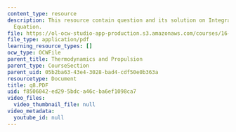 ```yaml
---
content_type: resource
description: This resource contain question and its solution on Integral Momentum
  Equation.
file: https://ol-ocw-studio-app-production.s3.amazonaws.com/courses/16-01-unified-engineering-i-ii-iii-iv-fall-2005-spring-2006/f8506042ed295bdca46cba6ef1098ca7_q8.PDF
file_type: application/pdf
learning_resource_types: []
ocw_type: OCWFile
parent_title: Thermodynamics and Propulsion
parent_type: CourseSection
parent_uid: 05b2ba63-43e4-3028-bad4-cdf50e0b363a
resourcetype: Document
title: q8.PDF
uid: f8506042-ed29-5bdc-a46c-ba6ef1098ca7
video_files:
  video_thumbnail_file: null
video_metadata:
  youtube_id: null
---
```

